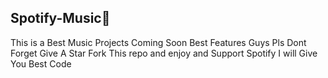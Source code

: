 ## Spotify-Music🎵

This is a Best Music Projects 
Coming Soon Best Features Guys Pls Dont Forget Give A Star
Fork This repo and enjoy and Support Spotify I will Give You Best Code

